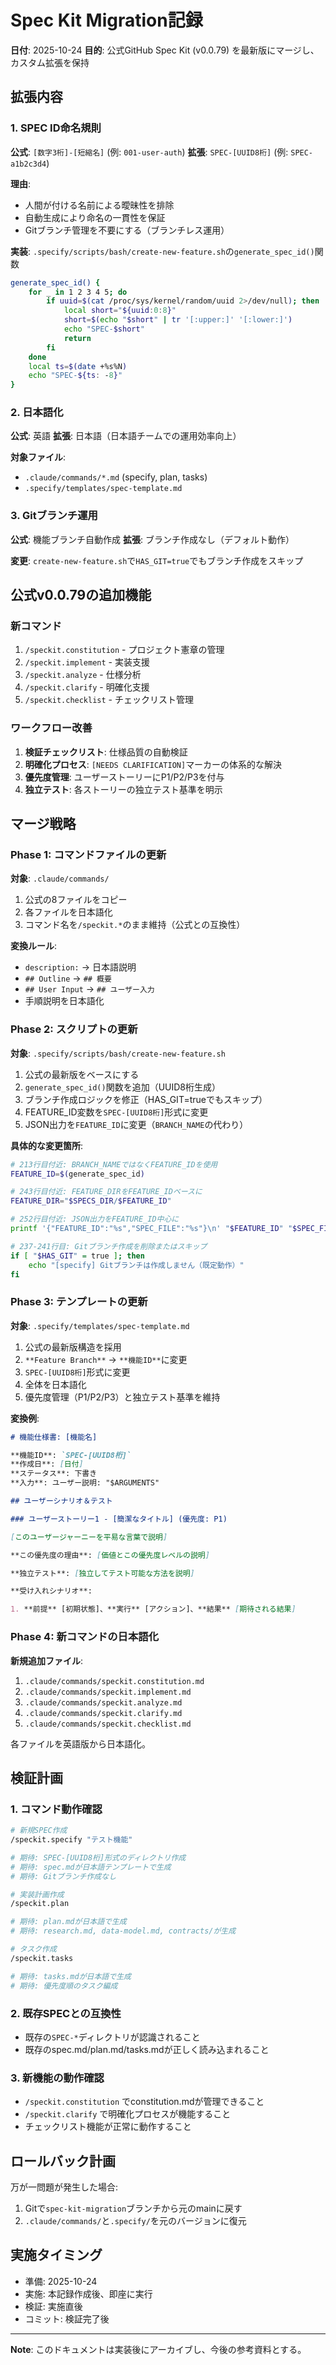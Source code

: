 # Spec Kit Migration記録

**日付**: 2025-10-24
**目的**: 公式GitHub Spec Kit (v0.0.79) を最新版にマージし、カスタム拡張を保持

## 拡張内容

### 1. SPEC ID命名規則

**公式**: `[数字3桁]-[短縮名]` (例: `001-user-auth`)
**拡張**: `SPEC-[UUID8桁]` (例: `SPEC-a1b2c3d4`)

**理由**:
- 人間が付ける名前による曖昧性を排除
- 自動生成により命名の一貫性を保証
- Gitブランチ管理を不要にする（ブランチレス運用）

**実装**: `.specify/scripts/bash/create-new-feature.sh`の`generate_spec_id()`関数

```bash
generate_spec_id() {
    for _ in 1 2 3 4 5; do
        if uuid=$(cat /proc/sys/kernel/random/uuid 2>/dev/null); then
            local short="${uuid:0:8}"
            short=$(echo "$short" | tr '[:upper:]' '[:lower:]')
            echo "SPEC-$short"
            return
        fi
    done
    local ts=$(date +%s%N)
    echo "SPEC-${ts: -8}"
}
```

### 2. 日本語化

**公式**: 英語
**拡張**: 日本語（日本語チームでの運用効率向上）

**対象ファイル**:
- `.claude/commands/*.md` (specify, plan, tasks)
- `.specify/templates/spec-template.md`

### 3. Gitブランチ運用

**公式**: 機能ブランチ自動作成
**拡張**: ブランチ作成なし（デフォルト動作）

**変更**: `create-new-feature.sh`で`HAS_GIT=true`でもブランチ作成をスキップ

## 公式v0.0.79の追加機能

### 新コマンド

1. `/speckit.constitution` - プロジェクト憲章の管理
2. `/speckit.implement` - 実装支援
3. `/speckit.analyze` - 仕様分析
4. `/speckit.clarify` - 明確化支援
5. `/speckit.checklist` - チェックリスト管理

### ワークフロー改善

1. **検証チェックリスト**: 仕様品質の自動検証
2. **明確化プロセス**: `[NEEDS CLARIFICATION]`マーカーの体系的な解決
3. **優先度管理**: ユーザーストーリーにP1/P2/P3を付与
4. **独立テスト**: 各ストーリーの独立テスト基準を明示

## マージ戦略

### Phase 1: コマンドファイルの更新

**対象**: `.claude/commands/`

1. 公式の8ファイルをコピー
2. 各ファイルを日本語化
3. コマンド名を`/speckit.*`のまま維持（公式との互換性）

**変換ルール**:
- `description:` → 日本語説明
- `## Outline` → `## 概要`
- `## User Input` → `## ユーザー入力`
- 手順説明を日本語化

### Phase 2: スクリプトの更新

**対象**: `.specify/scripts/bash/create-new-feature.sh`

1. 公式の最新版をベースにする
2. `generate_spec_id()`関数を追加（UUID8桁生成）
3. ブランチ作成ロジックを修正（HAS_GIT=trueでもスキップ）
4. FEATURE_ID変数を`SPEC-[UUID8桁]`形式に変更
5. JSON出力を`FEATURE_ID`に変更（`BRANCH_NAME`の代わり）

**具体的な変更箇所**:

```bash
# 213行目付近: BRANCH_NAMEではなくFEATURE_IDを使用
FEATURE_ID=$(generate_spec_id)

# 243行目付近: FEATURE_DIRをFEATURE_IDベースに
FEATURE_DIR="$SPECS_DIR/$FEATURE_ID"

# 252行目付近: JSON出力をFEATURE_ID中心に
printf '{"FEATURE_ID":"%s","SPEC_FILE":"%s"}\n' "$FEATURE_ID" "$SPEC_FILE"

# 237-241行目: Gitブランチ作成を削除またはスキップ
if [ "$HAS_GIT" = true ]; then
    echo "[specify] Gitブランチは作成しません（既定動作）"
fi
```

### Phase 3: テンプレートの更新

**対象**: `.specify/templates/spec-template.md`

1. 公式の最新版構造を採用
2. `**Feature Branch**` → `**機能ID**`に変更
3. `SPEC-[UUID8桁]`形式に変更
4. 全体を日本語化
5. 優先度管理（P1/P2/P3）と独立テスト基準を維持

**変換例**:

```markdown
# 機能仕様書: [機能名]

**機能ID**: `SPEC-[UUID8桁]`
**作成日**: [日付]
**ステータス**: 下書き
**入力**: ユーザー説明: "$ARGUMENTS"

## ユーザーシナリオ＆テスト

### ユーザーストーリー1 - [簡潔なタイトル] (優先度: P1)

[このユーザージャーニーを平易な言葉で説明]

**この優先度の理由**: [価値とこの優先度レベルの説明]

**独立テスト**: [独立してテスト可能な方法を説明]

**受け入れシナリオ**:

1. **前提** [初期状態]、**実行** [アクション]、**結果** [期待される結果]
```

### Phase 4: 新コマンドの日本語化

**新規追加ファイル**:

1. `.claude/commands/speckit.constitution.md`
2. `.claude/commands/speckit.implement.md`
3. `.claude/commands/speckit.analyze.md`
4. `.claude/commands/speckit.clarify.md`
5. `.claude/commands/speckit.checklist.md`

各ファイルを英語版から日本語化。

## 検証計画

### 1. コマンド動作確認

```bash
# 新規SPEC作成
/speckit.specify "テスト機能"

# 期待: SPEC-[UUID8桁]形式のディレクトリ作成
# 期待: spec.mdが日本語テンプレートで生成
# 期待: Gitブランチ作成なし

# 実装計画作成
/speckit.plan

# 期待: plan.mdが日本語で生成
# 期待: research.md, data-model.md, contracts/が生成

# タスク作成
/speckit.tasks

# 期待: tasks.mdが日本語で生成
# 期待: 優先度順のタスク編成
```

### 2. 既存SPECとの互換性

- 既存の`SPEC-*`ディレクトリが認識されること
- 既存のspec.md/plan.md/tasks.mdが正しく読み込まれること

### 3. 新機能の動作確認

- `/speckit.constitution` でconstitution.mdが管理できること
- `/speckit.clarify` で明確化プロセスが機能すること
- チェックリスト機能が正常に動作すること

## ロールバック計画

万が一問題が発生した場合:

1. Gitで`spec-kit-migration`ブランチから元のmainに戻す
2. `.claude/commands/`と`.specify/`を元のバージョンに復元

## 実施タイミング

- 準備: 2025-10-24
- 実施: 本記録作成後、即座に実行
- 検証: 実施直後
- コミット: 検証完了後

---

**Note**: このドキュメントは実装後にアーカイブし、今後の参考資料とする。
